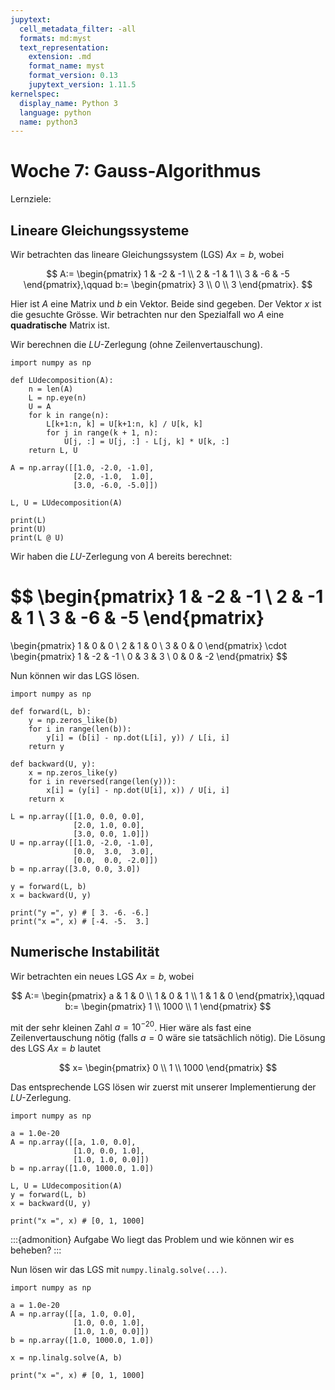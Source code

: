 ```yaml
---
jupytext:
  cell_metadata_filter: -all
  formats: md:myst
  text_representation:
    extension: .md
    format_name: myst
    format_version: 0.13
    jupytext_version: 1.11.5
kernelspec:
  display_name: Python 3
  language: python
  name: python3
---
```


# Woche 7: Gauss-Algorithmus

Lernziele:

## Lineare Gleichungssysteme

Wir betrachten das lineare Gleichungssystem (LGS) $Ax=b$, wobei

$$
A:=
\begin{pmatrix}
    1 & -2 & -1 \\
    2 & -1 & 1 \\
    3 & -6 & -5
\end{pmatrix},\qquad
b:=
\begin{pmatrix}
    3 \\
    0 \\
    3
\end{pmatrix}.
$$

Hier ist $A$ eine Matrix und $b$ ein Vektor.
Beide sind gegeben.
Der Vektor $x$ ist die gesuchte Grösse.
Wir betrachten nur den Spezialfall wo $A$ eine **quadratische** Matrix ist.

Wir berechnen die $LU$-Zerlegung (ohne Zeilenvertauschung).

```{code-cell} ipython3
import numpy as np

def LUdecomposition(A):
    n = len(A)
    L = np.eye(n)
    U = A
    for k in range(n):
        L[k+1:n, k] = U[k+1:n, k] / U[k, k]
        for j in range(k + 1, n):
            U[j, :] = U[j, :] - L[j, k] * U[k, :]
    return L, U

A = np.array([[1.0, -2.0, -1.0],
              [2.0, -1.0,  1.0],
              [3.0, -6.0, -5.0]])

L, U = LUdecomposition(A)

print(L)
print(U)
print(L @ U)
```

Wir haben die $LU$-Zerlegung von $A$ bereits berechnet:

$$
\begin{pmatrix}
    1 & -2 & -1 \\
    2 & -1 & 1 \\
    3 & -6 & -5
\end{pmatrix}
=
\begin{pmatrix}
    1 & 0 & 0 \\
    2 & 1 & 0 \\
    3 & 0 & 0
\end{pmatrix}
\cdot
\begin{pmatrix}
    1 & -2 & -1 \\
    0 & 3 & 3 \\
    0 & 0 & -2
\end{pmatrix}
$$

Nun können wir das LGS lösen.

```{code-cell} ipython3
import numpy as np

def forward(L, b):
    y = np.zeros_like(b)
    for i in range(len(b)):
        y[i] = (b[i] - np.dot(L[i], y)) / L[i, i]
    return y

def backward(U, y):
    x = np.zeros_like(y)
    for i in reversed(range(len(y))):
        x[i] = (y[i] - np.dot(U[i], x)) / U[i, i]
    return x

L = np.array([[1.0, 0.0, 0.0],
              [2.0, 1.0, 0.0],
              [3.0, 0.0, 1.0]])
U = np.array([[1.0, -2.0, -1.0],
              [0.0,  3.0,  3.0],
              [0.0,  0.0, -2.0]])
b = np.array([3.0, 0.0, 3.0])

y = forward(L, b)
x = backward(U, y)

print("y =", y) # [ 3. -6. -6.]
print("x =", x) # [-4. -5.  3.]
```

## Numerische Instabilität

Wir betrachten ein neues LGS $Ax=b$, wobei

$$
A:=
\begin{pmatrix}
    a & 1 & 0 \\
    1 & 0 & 1 \\
    1 & 1 & 0
\end{pmatrix},\qquad
b:=
\begin{pmatrix}
    1 \\
    1000 \\
    1
\end{pmatrix}
$$

mit der sehr kleinen Zahl $a=10^{-20}$.
Hier wäre als fast eine Zeilenvertauschung nötig (falls $a=0$ wäre sie tatsächlich nötig).
Die Lösung des LGS $Ax=b$ lautet

$$
x=
\begin{pmatrix}
    0 \\
    1 \\
    1000
\end{pmatrix}
$$

Das entsprechende LGS lösen wir zuerst mit unserer Implementierung der $LU$-Zerlegung.

```{code-cell} ipython3
import numpy as np

a = 1.0e-20
A = np.array([[a, 1.0, 0.0],
              [1.0, 0.0, 1.0],
              [1.0, 1.0, 0.0]])
b = np.array([1.0, 1000.0, 1.0])

L, U = LUdecomposition(A)
y = forward(L, b)
x = backward(U, y)

print("x =", x) # [0, 1, 1000]
```

:::{admonition} Aufgabe
Wo liegt das Problem und wie können wir es beheben?
:::

Nun lösen wir das LGS mit `numpy.linalg.solve(...)`.

```{code-cell} ipython3
import numpy as np

a = 1.0e-20
A = np.array([[a, 1.0, 0.0],
              [1.0, 0.0, 1.0],
              [1.0, 1.0, 0.0]])
b = np.array([1.0, 1000.0, 1.0])

x = np.linalg.solve(A, b)

print("x =", x) # [0, 1, 1000]
```